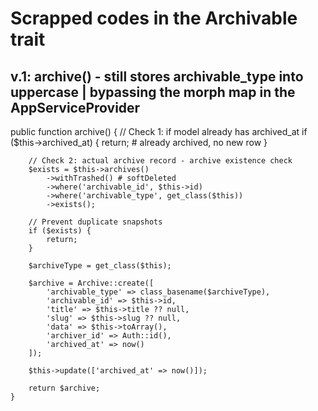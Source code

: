 # Scrapped codes in the Archivable trait 

## v.1: archive() - still stores archivable_type into uppercase | bypassing the morph map in the AppServiceProvider
   public function archive()
    {
        // Check 1: if model already has archived_at
        if ($this->archived_at) {
            return; # already archived, no new row
        }

        // Check 2: actual archive record - archive existence check 
        $exists = $this->archives()
            ->withTrashed() # softDeleted 
            ->where('archivable_id', $this->id)
            ->where('archivable_type', get_class($this))
            ->exists();

        // Prevent duplicate snapshots
        if ($exists) {
            return;
        }

        $archiveType = get_class($this);

        $archive = Archive::create([
            'archivable_type' => class_basename($archiveType),
            'archivable_id' => $this->id,
            'title' => $this->title ?? null,
            'slug' => $this->slug ?? null,
            'data' => $this->toArray(),
            'archiver_id' => Auth::id(),
            'archived_at' => now()
        ]);

        $this->update(['archived_at' => now()]);

        return $archive;
    }